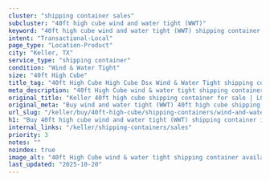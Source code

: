 ```yaml
---
cluster: "shipping container sales"
subcluster: "40ft high cube wind and water tight (WWT)"
keyword: "40ft high cube wind and water tight (WWT) shipping container for sale Keller, TX"
intent: "Transactional-Local"
page_type: "Location-Product"
city: "Keller, TX"
service_type: "shipping container"
condition: "Wind & Water Tight"
size: "40ft High Cube"
title_tag: "40ft High Cube High Cube Dsx Wind & Water Tight shipping container Sales in Keller | LC Container"
meta_description: "40ft High Cube wind & water tight shipping container sales in Keller. High cube containers with extra height. Fast delivery, competitive pricing. Serving shipping containers area. Quote ID: P0T. Call (214) 524-4168 for your free quote today."
original_title: "Keller 40ft high cube shipping container for sale | LC"
original_meta: "Buy wind and water tight (WWT) 40ft high cube shipping container sale with local delivery in Keller, TX. LC Container — local Since 2003. Request a fast quote today."
url_slug: "/keller/buy/40ft-high-cube/shipping-containers/wind-and-water-tight-wwt"
h1: "Buy 40ft high cube wind and water tight (WWT) shipping container in Keller"
internal_links: "/keller/shipping-containers/sales"
priority: 3
notes: ""
noindex: true
image_alt: "40ft High Cube wind & water tight shipping container available for delivery in Keller"
last_updated: "2025-10-20"
---
```


<!-- TODO: Add unique city/inventory copy, images, and internal links here. -->
